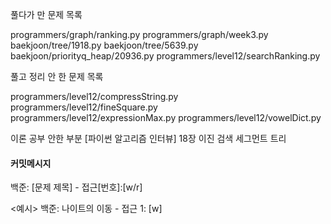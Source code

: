 풀다가 만 문제 목록

programmers/graph/ranking.py
programmers/graph/week3.py
baekjoon/tree/1918.py
baekjoon/tree/5639.py
baekjoon/priorityq_heap/20936.py
programmers/level12/searchRanking.py

풀고 정리 안 한 문제 목록

programmers/level12/compressString.py
programmers/level12/fineSquare.py
programmers/level12/expressionMax.py
programmers/level12/vowelDict.py

이론 공부 안한 부분
[파이썬 알고리즘 인터뷰] 18장 이진 검색
세그먼트 트리

#### 커밋메시지

백준: [문제 제목] - 접근[번호]:[w/r]

<예시>
백준: 나이트의 이동 - 접근 1: [w]

